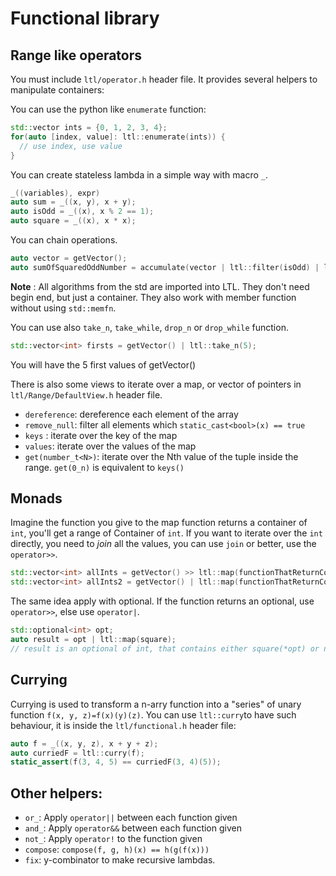 # Functional library

## Range like operators
You must include `ltl/operator.h` header file.
It provides several helpers to manipulate containers:

You can use the python like `enumerate` function:

```cpp
std::vector ints = {0, 1, 2, 3, 4};
for(auto [index, value]: ltl::enumerate(ints)) {
  // use index, use value
}
```

You can create stateless lambda in a simple way with macro `_`.

```cpp
_((variables), expr)
auto sum = _((x, y), x + y);
auto isOdd = _((x), x % 2 == 1);
auto square = _((x), x * x);
```

You can chain operations.

```cpp
auto vector = getVector();
auto sumOfSquaredOddNumber = accumulate(vector | ltl::filter(isOdd) | ltl::map(square), 0); 
```

**Note** : All algorithms from the std are imported into LTL. They don't need begin end, but just a container.
They also work with member function without using `std::memfn`.  

You can use also `take_n`, `take_while`, `drop_n` or `drop_while` function.

```cpp
std::vector<int> firsts = getVector() | ltl::take_n(5);
```
You will have the 5 first values of getVector()

There is also some views to iterate over a map, or vector of pointers in `ltl/Range/DefaultView.h` header file.
  * `dereference`: dereference each element of the array
  * `remove_null`: filter all elements which `static_cast<bool>(x) == true`
  * `keys` : iterate over the key of the map
  * `values`: iterate over the values of the map
  * `get(number_t<N>)`: iterate over the Nth value of the tuple inside the range. `get(0_n)` is equivalent to `keys()`

## Monads
Imagine the function you give to the map function returns a container of `int`, you'll get a range of Container of `int`.
If you want to iterate over the `int` directly, you need to _join_ all the values, you can use `join` or better, use the `operator>>`.

```cpp
std::vector<int> allInts = getVector() >> ltl::map(functionThatReturnContainerOfInt);
std::vector<int> allInts2 = getVector() | ltl::map(functionThatReturnContainerOfInt) | ltl::join;
```

The same idea apply with optional. If the function returns an optional, use `operator>>`, else use `operator|`.
```cpp
std::optional<int> opt;
auto result = opt | ltl::map(square);
// result is an optional of int, that contains either square(*opt) or nullopt;
```

## Currying
Currying is used to transform a n-arry function into a "series" of unary function `f(x, y, z)=f(x)(y)(z)`.
You can use `ltl::curry`to have such behaviour, it is inside the `ltl/functional.h` header file:

```cpp
auto f = _((x, y, z), x + y + z);
auto curriedF = ltl::curry(f);
static_assert(f(3, 4, 5) == curriedF(3, 4)(5));
```

## Other helpers:
  * `or_`: Apply `operator||` between each function given
  * `and_`: Apply `operator&&` between each function given
  * `not_`: Apply `operator!` to the function given
  * `compose`: `compose(f, g, h)(x) == h(g(f(x)))`
  * `fix`: y-combinator to make recursive lambdas.
